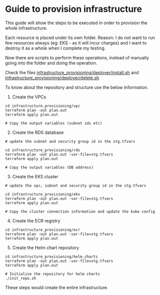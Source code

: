# Guide to provision infrastructure

This guide will show the steps to be executed in order to provision the whole infrastructure.

Each resource is placed under its own folder. Reason: I do not want to run few resources always (eg: EKS - as it will incur charges) and I want to destroy it as a whole when I complete my testing.

Now there are scripts to perform these operations, instead of manually going into the folder and doing the operation.

Check the files [infrastructure_provisioning/deployer/install.sh](infrastructure_provisioning/deployer/install.sh) and [infrastructure_provisioning/deployer/delete.sh](infrastructure_provisioning/deployer/delete.sh)

To know about the repository and structure use the below information.

1. Create the VPCs
```
cd infrastructure_provisioning/vpc
terraform plan -out plan.out
terraform apply plan.out

# Copy the output variables (subnet ids etc)
```
2. Create the RDS database
```
# update the subnet and security group id in the stg.tfvars

cd infrastructure_provisioning/rds
terraform plan -out plan.out -var-file=stg.tfvars
terraform apply plan.out

# Copy the output variables (DB address)
```
3. Create the EKS cluster
```
# update the vpc, subnet and security group id in the stg.tfvars

cd infrastructure_provisioning/eks
terraform plan -out plan.out -var-file=stg.tfvars
terraform apply plan.out

# Copy the cluster connection information and update the kube config
```
4. Create the ECR registry
```
cd infrastructure_provisioning/ecr
terraform plan -out plan.out -var-file=stg.tfvars
terraform apply plan.out
```
5. Create the Helm chart repository
```
cd infrastructure_provisioning/helm_charts
terraform plan -out plan.out -var-file=stg.tfvars
terraform apply plan.out

# Initialise the repository for helm charts
./init_repo.sh
```

These steps would create the entire infrastructure.